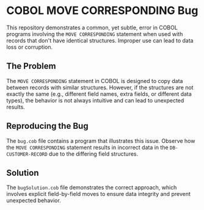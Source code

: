 # COBOL MOVE CORRESPONDING Bug

This repository demonstrates a common, yet subtle, error in COBOL programs involving the `MOVE CORRESPONDING` statement when used with records that don't have identical structures.  Improper use can lead to data loss or corruption.

## The Problem

The `MOVE CORRESPONDING` statement in COBOL is designed to copy data between records with similar structures.  However, if the structures are not exactly the same (e.g., different field names, extra fields, or different data types), the behavior is not always intuitive and can lead to unexpected results.

## Reproducing the Bug

The `bug.cob` file contains a program that illustrates this issue.  Observe how the `MOVE CORRESPONDING` statement results in incorrect data in the `DB-CUSTOMER-RECORD` due to the differing field structures.

## Solution

The `bugSolution.cob` file demonstrates the correct approach, which involves explicit field-by-field moves to ensure data integrity and prevent unexpected behavior.